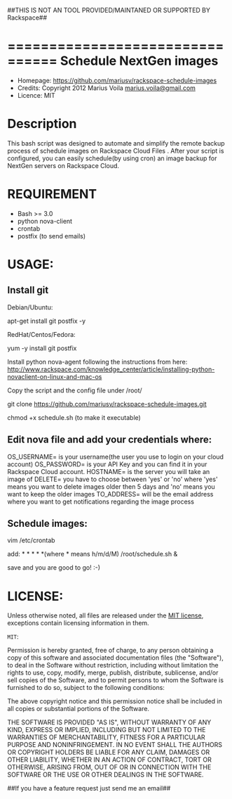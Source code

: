 ##THIS IS NOT AN TOOL PROVIDED/MAINTANED OR SUPPORTED BY Rackspace##




================================
Schedule NextGen images
================================

- Homepage:  https://github.com/mariusv/rackspace-schedule-images
- Credits:   Copyright 2012 Marius Voila <marius.voila@gmail.com>
- Licence:   MIT

Description
=================

This bash script was designed to automate and simplify the remote backup
process of schedule images on Rackspace Cloud Files .  After your script is configured, you can
easily schedule(by using cron) an image backup for NextGen servers on Rackspace Cloud.





REQUIREMENT
===========
- Bash >= 3.0
- python nova-client
- crontab
- postfix (to send emails)


USAGE:
======

Install git
------------

Debian/Ubuntu:

apt-get install git postfix -y

RedHat/Centos/Fedora:

yum -y install git postfix

Install python nova-agent following the instructions from here: http://www.rackspace.com/knowledge_center/article/installing-python-novaclient-on-linux-and-mac-os

Copy the script and the config file under /root/

git clone https://github.com/mariusv/rackspace-schedule-images.git

chmod +x schedule.sh (to make it executable)

Edit nova file and add your credentials where:
----------------------------------------------

OS_USERNAME= is your username(the user you use to login on your cloud account)
OS_PASSWORD= is your API Key and you can find it in your Rackspace Cloud account.
HOSTNAME= is the server you will take an image of
DELETE= you have to choose between 'yes' or 'no' where 'yes' means you want to delete images older then 5 days and 'no' means you want to keep the older images
TO_ADDRESS= will be the email address where you want to get notifications regarding the image process

Schedule images:
----------------

vim /etc/crontab

add: * * * * *(where * means h/m/d/M) /root/schedule.sh &

save and you are good to go! :-)

LICENSE:
========
Unless otherwise noted, all files are released under the [MIT license](http://en.wikipedia.org/wiki/MIT_License),
exceptions contain licensing information in them.

`MIT`: 

Permission is hereby granted, free of charge, to any person obtaining a copy
  of this software and associated documentation files (the "Software"), to deal
  in the Software without restriction, including without limitation the rights
  to use, copy, modify, merge, publish, distribute, sublicense, and/or sell
  copies of the Software, and to permit persons to whom the Software is
  furnished to do so, subject to the following conditions:

  The above copyright notice and this permission notice shall be included in
  all copies or substantial portions of the Software.

  THE SOFTWARE IS PROVIDED "AS IS", WITHOUT WARRANTY OF ANY KIND, EXPRESS OR
  IMPLIED, INCLUDING BUT NOT LIMITED TO THE WARRANTIES OF MERCHANTABILITY,
  FITNESS FOR A PARTICULAR PURPOSE AND NONINFRINGEMENT. IN NO EVENT SHALL THE
  AUTHORS OR COPYRIGHT HOLDERS BE LIABLE FOR ANY CLAIM, DAMAGES OR OTHER
  LIABILITY, WHETHER IN AN ACTION OF CONTRACT, TORT OR OTHERWISE, ARISING FROM,
  OUT OF OR IN CONNECTION WITH THE SOFTWARE OR THE USE OR OTHER DEALINGS IN THE
  SOFTWARE.
  

##If you have a feature request just send me an email##

  
